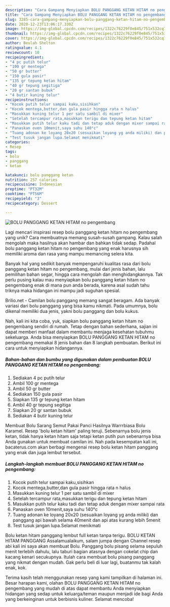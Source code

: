 ```yaml
---
description: "Cara Gampang Menyiapkan BOLU PANGGANG KETAN HITAM no pengembang Anti Gagal"
title: "Cara Gampang Menyiapkan BOLU PANGGANG KETAN HITAM no pengembang Anti Gagal"
slug: 3285-cara-gampang-menyiapkan-bolu-panggang-ketan-hitam-no-pengembang-anti-gagal
date: 2020-12-23T13:06:17.330Z
image: https://img-global.cpcdn.com/recipes/1322c76229f0e845/751x532cq70/bolu-panggang-ketan-hitam-no-pengembang-foto-resep-utama.jpg
thumbnail: https://img-global.cpcdn.com/recipes/1322c76229f0e845/751x532cq70/bolu-panggang-ketan-hitam-no-pengembang-foto-resep-utama.jpg
cover: https://img-global.cpcdn.com/recipes/1322c76229f0e845/751x532cq70/bolu-panggang-ketan-hitam-no-pengembang-foto-resep-utama.jpg
author: Beulah Shelton
ratingvalue: 4.1
reviewcount: 10
recipeingredient:
- "4 pc putih telur"
- "100 gr mentega"
- "50 gr butter"
- "150 gula pasir"
- "135 gr tepung ketan hitam"
- "40 gr tepung segitiga"
- "20 gr santan bubuk"
- "4 butir kuning telur"
recipeinstructions:
- "Kocok putih telur sampai kaku,sisihkan"
- "Kocok mentega,butter,dan gula pasir hingga rata n halus"
- "Masukkan kuning telur 1 per satu sambil di mixer"
- "Setelah tercampur rata,masukkan terigu dan tepung ketan hitam"
- "Masukkan putih telur kaku tadi dan tetap aduk dengan mixer sampai rata"
- "Panaskan oven 10menit,saya suhu 140°c"
- "Tuang adonan ke loyang 20x20 (sesuaikan loyang yg anda miliki) dan panggang api bawah selama 40menit dan api atas kurang lebih 5menit"
- "Test tusuk jangan lupa.Selamat menikmati"
categories:
- Resep
tags:
- bolu
- panggang
- ketan

katakunci: bolu panggang ketan 
nutrition: 257 calories
recipecuisine: Indonesian
preptime: "PT32M"
cooktime: "PT56M"
recipeyield: "3"
recipecategory: Dessert

---
```



![BOLU PANGGANG KETAN HITAM no pengembang](https://img-global.cpcdn.com/recipes/1322c76229f0e845/751x532cq70/bolu-panggang-ketan-hitam-no-pengembang-foto-resep-utama.jpg)

Lagi mencari inspirasi resep bolu panggang ketan hitam no pengembang yang unik? Cara membuatnya memang susah-susah gampang. Kalau salah mengolah maka hasilnya akan hambar dan bahkan tidak sedap. Padahal bolu panggang ketan hitam no pengembang yang enak harusnya sih memiliki aroma dan rasa yang mampu memancing selera kita.

Banyak hal yang sedikit banyak mempengaruhi kualitas rasa dari bolu panggang ketan hitam no pengembang, mulai dari jenis bahan, lalu pemilihan bahan segar, hingga cara mengolah dan menghidangkannya. Tak perlu pusing kalau mau menyiapkan bolu panggang ketan hitam no pengembang enak di mana pun anda berada, karena asal sudah tahu triknya maka hidangan ini mampu jadi suguhan spesial.

Brilio.net - Camilan bolu panggang memang sangat beragam. Ada banyak variasi dari bolu panggang yang bisa kamu nikmati. Pada umumnya, bolu dikenal memiliki dua jenis, yakni bolu panggang dan bolu kukus.


Nah, kali ini kita coba, yuk, siapkan bolu panggang ketan hitam no pengembang sendiri di rumah. Tetap dengan bahan sederhana, sajian ini dapat memberi manfaat dalam membantu menjaga kesehatan tubuhmu sekeluarga. Anda bisa menyiapkan BOLU PANGGANG KETAN HITAM no pengembang memakai 8 jenis bahan dan 8 langkah pembuatan. Berikut ini cara untuk menyiapkan hidangannya.

<!--inarticleads1-->

##### Bahan-bahan dan bumbu yang digunakan dalam pembuatan BOLU PANGGANG KETAN HITAM no pengembang:

1. Sediakan 4 pc putih telur
1. Ambil 100 gr mentega
1. Ambil 50 gr butter
1. Sediakan 150 gula pasir
1. Siapkan 135 gr tepung ketan hitam
1. Ambil 40 gr tepung segitiga
1. Siapkan 20 gr santan bubuk
1. Sediakan 4 butir kuning telur


Membuat Bolu Sarang Semut Pakai Panci Hasilnya Warrrbiasa Bolu Karamel. Resep &#39;bolu ketan hitam&#39; paling teruji. Sebenarnya bolu jenis ketan, tidak hanya ketan hitam saja tetapi ketan putih pun sebenarnya bisa Anda gunakan untuk membuat camilan ini. Nah pada kesempatan kali ini, bacaterus.com akan berbagi mengenai resep bolu ketan hitam panggang yang enak dan juga lembut tersebut. 

<!--inarticleads2-->

##### Langkah-langkah membuat BOLU PANGGANG KETAN HITAM no pengembang:

1. Kocok putih telur sampai kaku,sisihkan
1. Kocok mentega,butter,dan gula pasir hingga rata n halus
1. Masukkan kuning telur 1 per satu sambil di mixer
1. Setelah tercampur rata,masukkan terigu dan tepung ketan hitam
1. Masukkan putih telur kaku tadi dan tetap aduk dengan mixer sampai rata
1. Panaskan oven 10menit,saya suhu 140°c
1. Tuang adonan ke loyang 20x20 (sesuaikan loyang yg anda miliki) dan panggang api bawah selama 40menit dan api atas kurang lebih 5menit
1. Test tusuk jangan lupa.Selamat menikmati


Bolu ketan hitam panggang lembut full ketan tanpa terigu. BOLU KETAN HITAM PANGGANG Assalamualaikum, salam jumpa dengan Channel resep abi kali ini saya akan membuat Bolu. Panggang bolu pisang selama sepuluh menit terlebih dahulu, lalu taburi bagian atasnya dengan cokelat chip dan kacang kenari secukupnya. Itulah cara membuat bolu pisang panggang yang nikmat dengan mudah. Gak perlu beli di luar lagi, buatanmu tak kalah enak, kok. 

Terima kasih telah menggunakan resep yang kami tampilkan di halaman ini. Besar harapan kami, olahan BOLU PANGGANG KETAN HITAM no pengembang yang mudah di atas dapat membantu Anda menyiapkan hidangan yang sedap untuk keluarga/teman maupun menjadi ide bagi Anda yang berkeinginan untuk berbisnis kuliner. Selamat mencoba!
